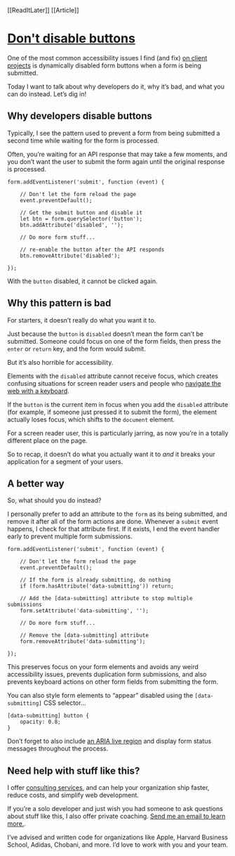 [[ReadItLater]] [[Article]]

# [Don't disable buttons](https://gomakethings.com/dont-disable-buttons/?ref=dailydev)

One of the most common accessibility issues I find (and fix) [on client projects](https://gomakethings.com/consulting) is dynamically disabled form buttons when a form is being submitted.

Today I want to talk about why developers do it, why it’s bad, and what you can do instead. Let’s dig in!

## Why developers disable buttons

Typically, I see the pattern used to prevent a form from being submitted a second time while waiting for the form is processed.

Often, you’re waiting for an API response that may take a few moments, and you don’t want the user to submit the form again until the original response is processed.

```
form.addEventListener('submit', function (event) {

	// Don't let the form reload the page
	event.preventDefault();

	// Get the submit button and disable it
	let btn = form.querySelector('button');
	btn.addAttribute('disabled', '');

	// Do more form stuff...

	// re-enable the button after the API responds
	btn.removeAttribute('disabled');

});
```

With the `button` disabled, it cannot be clicked again.

## Why this pattern is bad

For starters, it doesn’t really do what you want it to.

Just because the `button` is `disabled` doesn’t mean the form can’t be submitted. Someone could focus on one of the form fields, then press the `enter` or `return` key, and the form would submit.

But it’s also horrible for accessibility.

Elements with the `disabled` attribute cannot receive focus, which creates confusing situations for screen reader users and people who [navigate the web with a keyboard](https://gomakethings.com/navigating-the-web-with-a-keyboard/).

If the `button` is the current item in focus when you add the `disabled` attribute (for example, if someone just pressed it to submit the form), the element actually loses focus, which shifts to the `document` element.

For a screen reader user, this is particularly jarring, as now you’re in a totally different place on the page.

So to recap, it doesn’t do what you actually want it to *and* it breaks your application for a segment of your users.

## A better way

So, what should you do instead?

I personally prefer to add an attribute to the `form` as its being submitted, and remove it after all of the form actions are done. Whenever a `submit` event happens, I check for that attribute first. If it exists, I end the event handler early to prevent multiple form submissions.

```
form.addEventListener('submit', function (event) {

	// Don't let the form reload the page
	event.preventDefault();

	// If the form is already submitting, do nothing
	if (form.hasAttribute('data-submitting')) return;

	// Add the [data-submitting] attribute to stop multiple submissions
	form.setAttribute('data-submitting', '');

	// Do more form stuff...

	// Remove the [data-submitting] attribute
	form.removeAttribute('data-submitting');

});
```

This preserves focus on your form elements and avoids any weird accessibility issues, prevents duplication form submissions, and also prevents keyboard actions on other form fields from submitting the form.

You can also style form elements to “appear” disabled using the `[data-submitting]` CSS selector…

```
[data-submitting] button {
	opacity: 0.8;
}
```

Don’t forget to also include [an ARIA live region](https://gomakethings.com/how-and-why-to-use-aria-live/) and display form status messages throughout the process.

## Need help with stuff like this?

I offer [consulting services](https://gomakethings.com/consulting), and can help your organization ship faster, reduce costs, and simplify web development.

If you’re a solo developer and just wish you had someone to ask questions about stuff like this, I also offer private coaching. [Send me an email to learn more.](https://gomakethings.com/about).

I’ve advised and written code for organizations like Apple, Harvard Business School, Adidas, Chobani, and more. I’d love to work with you and your team.